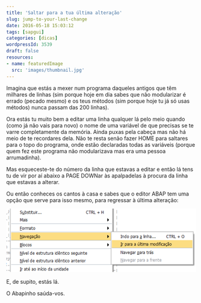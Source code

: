 ```yaml
---
title: 'Saltar para a tua última alteração'
slug: jump-to-your-last-change
date: 2016-05-18 15:03:12
tags: [sapgui]
categories: [dicas]
wordpressId: 3539
draft: false
resources:
- name: featuredImage
  src: 'images/thumbnail.jpg'
---
```

Imagina que estás a mexer num programa daqueles antigos que têm milhares de linhas (sim porque hoje em dia sabes que não modularizar é errado (pecado mesmo) e os teus métodos (sim porque hoje tu já só usas métodos) nunca passam das 200 linhas).

<!--more-->

Ora estás tu muito bem a editar uma linha qualquer lá pelo meio quando (como já não vais para novo) o nome de uma variável de que precisas se te varre completamente da memória. Ainda puxas pela cabeça mas não há meio de te recordares dela. Não te resta senão fazer HOME para saltares para o topo do programa, onde estão declaradas todas as variáveis (porque quem fez este programa não modularizava mas era uma pessoa arrumadinha).

Mas esqueceste-te do número da linha que estavas a editar e então lá tens tu de vir por aí abaixo a PAGE DOWNar às apalpadelas à procura da linha que estavas a alterar.

Ou então conheces os cantos à casa e sabes que o editor ABAP tem uma opção que serve para isso mesmo, para regressar à última alteração:

[![navegacao_ultima_alteracao][1]][1]

E, de supito, estás lá.

O Abapinho saúda-vos.

   [1]: images/navegacao_ultima_alteracao.png
